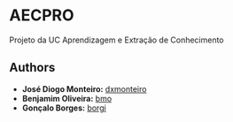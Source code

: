 # AECPRO
Projeto da UC Aprendizagem e Extração de Conhecimento

## Authors

-   **José Diogo Monteiro:** [dxmonteiro](https://github.com/DxMonteiro)
-   **Benjamim Oliveira:** [bmo](https://github.com/BenjamimOliveira)
-   **Gonçalo Borges:** [borgi](https://github.com/lccborgi)
